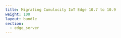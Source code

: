 ```yaml
---
title: Migrating Cumulocity IoT Edge 10.7 to 10.9
weight: 100
layout: bundle
section:
  - edge_server
---
```

